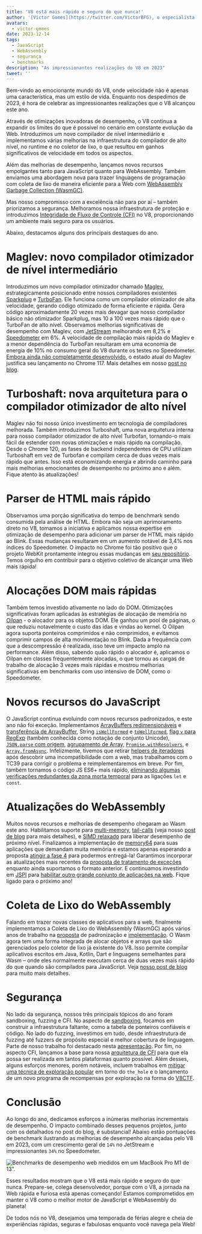 ```yaml
---
title: 'V8 está mais rápido e seguro do que nunca!'
author: '[Victor Gomes](https://twitter.com/VictorBFG), o especialista em Glühwein'
avatars:
  - victor-gomes
date: 2023-12-14
tags:
  - JavaScript
  - WebAssembly
  - segurança
  - benchmarks
description: "As impressionantes realizações do V8 em 2023"
tweet: ''
---
```


Bem-vindo ao emocionante mundo do V8, onde velocidade não é apenas uma característica, mas um estilo de vida. Enquanto nos despedimos de 2023, é hora de celebrar as impressionantes realizações que o V8 alcançou este ano.

Através de otimizações inovadoras de desempenho, o V8 continua a expandir os limites do que é possível no cenário em constante evolução da Web. Introduzimos um novo compilador de nível intermediário e implementamos várias melhorias na infraestrutura do compilador de alto nível, no runtime e no coletor de lixo, o que resultou em ganhos significativos de velocidade em todos os aspectos.

<!--truncate-->
Além das melhorias de desempenho, lançamos novos recursos empolgantes tanto para JavaScript quanto para WebAssembly. Também enviamos uma abordagem nova para trazer linguagens de programação com coleta de lixo de maneira eficiente para a Web com [WebAssembly Garbage Collection (WasmGC)](https://v8.dev/blog/wasm-gc-porting).

Mas nosso compromisso com a excelência não para por aí – também priorizamos a segurança. Melhoramos nossa infraestrutura de proteção e introduzimos [Integridade de Fluxo de Controle (CFI)](https://en.wikipedia.org/wiki/Control-flow_integrity) no V8, proporcionando um ambiente mais seguro para os usuários.

Abaixo, destacamos alguns dos principais destaques do ano.

# Maglev: novo compilador otimizador de nível intermediário

Introduzimos um novo compilador otimizador chamado [Maglev](https://v8.dev/blog/maglev), estrategicamente posicionado entre nossos compiladores existentes [Sparkplug](https://v8.dev/blog/sparkplug) e [TurboFan](https://v8.dev/docs/turbofan). Ele funciona como um compilador otimizador de alta velocidade, gerando código otimizado de forma eficiente e rápida. Gera código aproximadamente 20 vezes mais devagar que nosso compilador básico não otimizador Sparkplug, mas 10 a 100 vezes mais rápido que o TurboFan de alto nível. Observamos melhorias significativas de desempenho com Maglev, com [JetStream](https://browserbench.org/JetStream2.1/) melhorando em 8,2% e [Speedometer](https://browserbench.org/Speedometer2.1/) em 6%. A velocidade de compilação mais rápida do Maglev e a menor dependência do TurboFan resultaram em uma economia de energia de 10% no consumo geral do V8 durante os testes no Speedometer. [Embora ainda não completamente desenvolvido](https://en.m.wikipedia.org/wiki/Full-employment_theorem), o estado atual do Maglev justifica seu lançamento no Chrome 117. Mais detalhes em nosso [post no blog](https://v8.dev/blog/maglev).

# Turboshaft: nova arquitetura para o compilador otimizador de alto nível

Maglev não foi nosso único investimento em tecnologia de compiladores melhorada. Também introduzimos Turboshaft, uma nova arquitetura interna para nosso compilador otimizador de alto nível Turbofan, tornando-o mais fácil de estender com novas otimizações e mais rápido na compilação. Desde o Chrome 120, as fases de backend independentes de CPU utilizam Turboshaft em vez de Turbofan e compilam cerca de duas vezes mais rápido que antes. Isso está economizando energia e abrindo caminho para mais melhorias emocionantes de desempenho no próximo ano e além. Fique atento às atualizações!

# Parser de HTML mais rápido

Observamos uma porção significativa do tempo de benchmark sendo consumida pela análise de HTML. Embora não seja um aprimoramento direto no V8, tomamos a iniciativa e aplicamos nossa expertise em otimização de desempenho para adicionar um parser de HTML mais rápido ao Blink. Essas mudanças resultaram em um aumento notável de 3,4% nos índices do Speedometer. O impacto no Chrome foi tão positivo que o projeto WebKit prontamente integrou essas mudanças em [seu repositório](https://github.com/WebKit/WebKit/pull/9926). Temos orgulho em contribuir para o objetivo coletivo de alcançar uma Web mais rápida!

# Alocações DOM mais rápidas

Também temos investido ativamente no lado do DOM. Otimizações significativas foram aplicadas às estratégias de alocação de memória no [Oilpan](https://chromium.googlesource.com/v8/v8/+/main/include/cppgc/README.md) - o alocador para os objetos DOM. Ele ganhou um pool de páginas, o que reduziu notavelmente o custo das idas e vindas ao kernel. O Oilpan agora suporta ponteiros comprimidos e não comprimidos, e evitamos comprimir campos de alta movimentação no Blink. Dada a frequência com que a descompressão é realizada, isso teve um impacto amplo na performance. Além disso, sabendo quão rápido o alocador é, aplicamos o Oilpan em classes frequentemente alocadas, o que tornou as cargas de trabalho de alocação 3 vezes mais rápidas e mostrou melhorias significativas em benchmarks com uso intensivo de DOM, como o Speedometer.

# Novos recursos do JavaScript

O JavaScript continua evoluindo com novos recursos padronizados, e este ano não foi exceção. Implementamos [ArrayBuffers redimensionáveis](https://developer.mozilla.org/en-US/docs/Web/JavaScript/Reference/Global_Objects/ArrayBuffer#resizing_arraybuffers) e [transferência de ArrayBuffer](https://developer.mozilla.org/en-US/docs/Web/JavaScript/Reference/Global_Objects/ArrayBuffer/transfer), String [`isWellFormed`](https://developer.mozilla.org/en-US/docs/Web/JavaScript/Reference/Global_Objects/String/isWellFormed) e [`toWellFormed`](https://developer.mozilla.org/en-US/docs/Web/JavaScript/Reference/Global_Objects/String/toWellFormed), [flag `v` para RegExp](https://v8.dev/features/regexp-v-flag) (também conhecida como notação de conjunto Unicode), [`JSON.parse` com origem](https://github.com/tc39/proposal-json-parse-with-source), [agrupamento de Array](https://developer.mozilla.org/en-US/docs/Web/JavaScript/Reference/Global_Objects/Object/groupBy), [`Promise.withResolvers`](https://developer.mozilla.org/en-US/docs/Web/JavaScript/Reference/Global_Objects/Promise/withResolvers), e [`Array.fromAsync`](https://developer.mozilla.org/en-US/docs/Web/JavaScript/Reference/Global_Objects/Array/fromAsync). Infelizmente, tivemos que retirar [helpers de iteradores](https://github.com/tc39/proposal-iterator-helpers) após descobrir uma incompatibilidade com a web, mas trabalhamos com o TC39 para corrigir o problema e reimplementaremos em breve. Por fim, também tornamos o código JS ES6+ mais rápido, [eliminando algumas verificações redundantes da zona morta temporal](https://docs.google.com/document/d/1klT7-tQpxtYbwhssRDKfUMEgm-NS3iUeMuApuRgZnAw/edit?usp=sharing) para as ligações `let` e `const`.

# Atualizações do WebAssembly

Muitos novos recursos e melhorias de desempenho chegaram ao Wasm este ano. Habilitamos suporte para [multi-memory](https://github.com/WebAssembly/multi-memory), [tail-calls](https://github.com/WebAssembly/tail-call) (veja nosso [post de blog](https://v8.dev/blog/wasm-tail-call) para mais detalhes), e [SIMD relaxado](https://github.com/WebAssembly/relaxed-simd) para liberar desempenho de próximo nível. Finalizamos a implementação de [memory64](https://github.com/WebAssembly/memory64) para suas aplicações que demandam muita memória e estamos apenas esperando a proposta [atingir a fase 4](https://github.com/WebAssembly/memory64/issues/43) para podermos entregá-la! Garantimos incorporar as atualizações mais recentes da [proposta de tratamento de exceções](https://github.com/WebAssembly/exception-handling) enquanto ainda suportamos o formato anterior. E continuamos investindo em [JSPI](https://v8.dev/blog/jspi) para [habilitar outro grande conjunto de aplicações na web](https://docs.google.com/document/d/16Us-pyte2-9DECJDfGm5tnUpfngJJOc8jbj54HMqE9Y/edit#bookmark=id.razn6wo5j2m). Fique ligado para o próximo ano!

# Coleta de Lixo do WebAssembly

Falando em trazer novas classes de aplicativos para a web, finalmente implementamos a Coleta de Lixo do WebAssembly (WasmGC) após vários anos de trabalho na [proposta](https://github.com/WebAssembly/gc/blob/main/proposals/gc/MVP.md) de padronização e [implementação](https://bugs.chromium.org/p/v8/issues/detail?id=7748). O Wasm agora tem uma forma integrada de alocar objetos e arrays que são gerenciados pelo coletor de lixo já existente do V8. Isso permite compilar aplicativos escritos em Java, Kotlin, Dart e linguagens semelhantes para Wasm – onde eles normalmente executam cerca de duas vezes mais rápido do que quando são compilados para JavaScript. Veja [nosso post de blog](https://v8.dev/blog/wasm-gc-porting) para muito mais detalhes.

# Segurança

No lado da segurança, nossos três principais tópicos do ano foram sandboxing, fuzzing e CFI. No aspecto de [sandboxing](https://docs.google.com/document/d/1FM4fQmIhEqPG8uGp5o9A-mnPB5BOeScZYpkHjo0KKA8/edit?usp=sharing), focamos em construir a infraestrutura faltante, como a tabela de ponteiros confiáveis e código. No lado do fuzzing, investimos em tudo, desde infraestrutura de fuzzing até fuzzers de propósito especial e melhor cobertura de linguagem. Parte de nosso trabalho foi destacado nesta [apresentação](https://www.youtube.com/watch?v=Yd9m7e9-pG0). Por fim, no aspecto CFI, lançamos a base para nossa [arquitetura de CFI](https://v8.dev/blog/control-flow-integrity) para que ela possa ser realizada em tantos plataformas quanto possível. Além desses, alguns esforços menores, porém notáveis, incluem trabalhos em [mitigar uma técnica de exploração popular](https://crbug.com/1445008) em torno do `the_hole` e o lançamento de um novo programa de recompensas por exploração na forma do [V8CTF](https://github.com/google/security-research/blob/master/v8ctf/rules.md).

# Conclusão

Ao longo do ano, dedicamos esforços a inúmeras melhorias incrementais de desempenho. O impacto combinado desses pequenos projetos, junto com os detalhados no post do blog, é substancial! Abaixo estão pontuações de benchmark ilustrando as melhorias de desempenho alcançadas pelo V8 em 2023, com um crescimento geral de `14%` no JetStream e impressionantes `34%` no Speedometer.

![Benchmarks de desempenho web medidos em um MacBook Pro M1 de 13”.](/_img/holiday-season-2023/scores.svg)

Esses resultados mostram que o V8 está mais rápido e seguro do que nunca. Prepare-se, colega desenvolvedor, porque com o V8, a jornada na Web rápida e furiosa está apenas começando! Estamos comprometidos em manter o V8 como o melhor motor de JavaScript e WebAssembly do planeta!

De todos nós no V8, desejamos uma temporada de férias alegre e cheia de experiências rápidas, seguras e fabulosas enquanto você navega pela Web!
